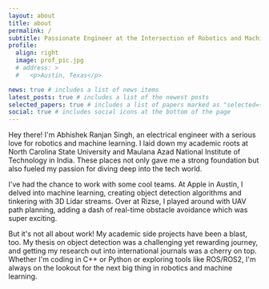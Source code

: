 ```yaml
---
layout: about
title: about
permalink: /
subtitle: Passionate Engineer at the Intersection of Robotics and Machine Learning
profile:
  align: right
  image: prof_pic.jpg
  # address: >
  #   <p>Austin, Texas</p>

news: true # includes a list of news items
latest_posts: true # includes a list of the newest posts
selected_papers: true # includes a list of papers marked as "selected={true}"
social: true # includes social icons at the bottom of the page
---
```


Hey there! I'm Abhishek Ranjan Singh, an electrical engineer with a serious love for robotics and machine learning. I laid down my academic roots at North Carolina State University and Maulana Azad National Institute of Technology in India. These places not only gave me a strong foundation but also fueled my passion for diving deep into the tech world.

I've had the chance to work with some cool teams. At Apple in Austin, I delved into machine learning, creating object detection algorithms and tinkering with 3D Lidar streams. Over at Rizse, I played around with UAV path planning, adding a dash of real-time obstacle avoidance which was super exciting.

But it's not all about work! My academic side projects have been a blast, too. My thesis on object detection was a challenging yet rewarding journey, and getting my research out into international journals was a cherry on top. Whether I'm coding in C++ or Python or exploring tools like ROS/ROS2, I'm always on the lookout for the next big thing in robotics and machine learning.